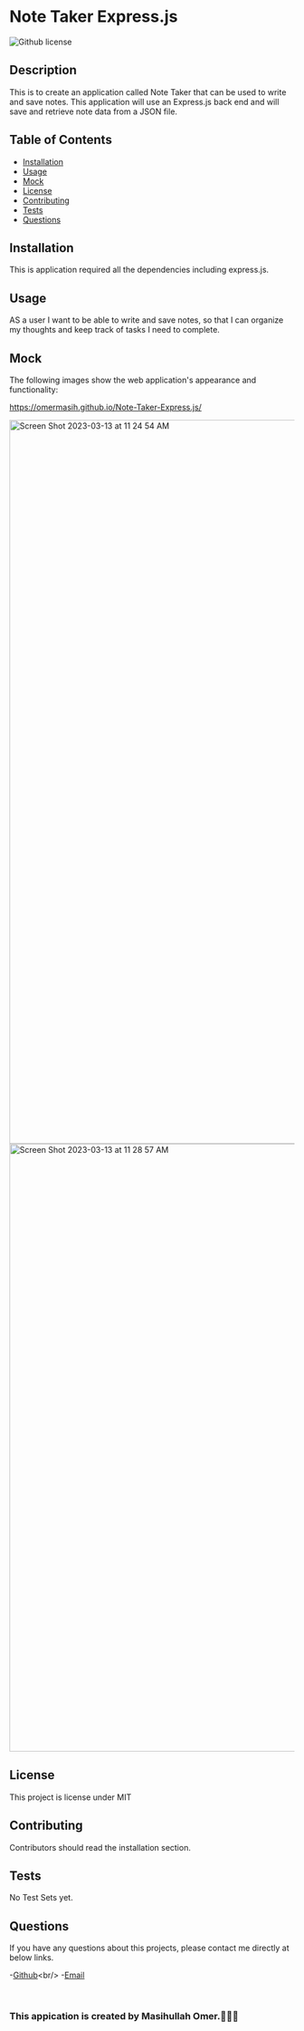 # Note Taker Express.js

![Github license](https://img.shields.io/badge/license-MIT-red.svg)

## Description

This is to create an application called Note Taker that can be used to write and save notes. This application will use an Express.js back end and will save and retrieve note data from a JSON file.

## Table of Contents

- [Installation](#installation)
- [Usage](#usage)
- [Mock](#mock)
- [License](#license)
- [Contributing](#contributing)
- [Tests](#tests)
- [Questions](#questions)

## Installation

This is application required all the dependencies including express.js.

## Usage

AS a user I want to be able to write and save notes, so that I can organize my thoughts and keep track of tasks I need to complete.

## Mock

The following images show the web application's appearance and functionality:

https://omermasih.github.io/Note-Taker-Express.js/


<img width="1278" alt="Screen Shot 2023-03-13 at 11 24 54 AM" src="https://user-images.githubusercontent.com/111917255/224796249-0b23380c-29ce-4ee2-a81e-21dde4781a1c.png">



<img width="1073" alt="Screen Shot 2023-03-13 at 11 28 57 AM" src="https://user-images.githubusercontent.com/111917255/224796297-50524c6c-957b-42eb-b0f8-1fccd4c6f321.png">






## License

This project is license under MIT

## Contributing

Contributors should read the installation section.

## Tests

No Test Sets yet.

## Questions

If you have any questions about this projects, please contact me directly at below links.

-[Github]('https://github.com/OmerMasih')<br/> -[Email]('https://github.com/masihomer123@gmail.com')

  <br/>

### This appication is created by Masihullah Omer.🧑🏻‍💻

